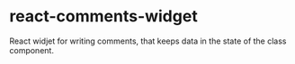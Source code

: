 # react-comments-widget

React widjet for writing comments, that keeps data in the state of the class component.
